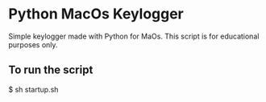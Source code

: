 # Python MacOs Keylogger

Simple keylogger made with Python for MaOs. This script is for educational purposes only.

## To run the script

$ sh startup.sh
